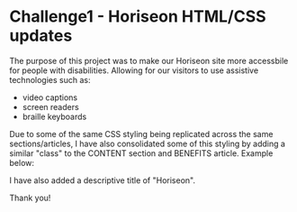 # Challenge1 - Horiseon HTML/CSS updates

The purpose of this project was to make our Horiseon site more accessbile for people with disabilities.  Allowing for our visitors to use assistive technologies such as:

* video captions
* screen readers
* braille keyboards

Due to some of the same CSS styling being replicated across the same sections/articles, I have also consolidated some of this styling by adding a similar "class" to the CONTENT section and BENEFITS article.  Example below:

 I have also added a descriptive title of "Horiseon".

 Thank you!

 